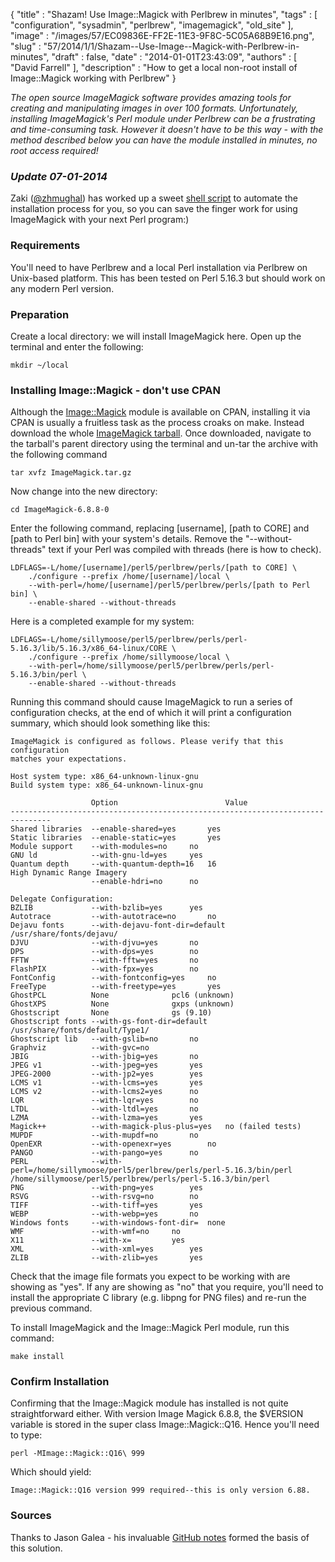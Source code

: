{
   "title" : "Shazam! Use Image::Magick with Perlbrew in minutes",
   "tags" : [
      "configuration",
      "sysadmin",
      "perlbrew",
      "imagemagick",
      "old_site"
   ],
   "image" : "/images/57/EC09836E-FF2E-11E3-9F8C-5C05A68B9E16.png",
   "slug" : "57/2014/1/1/Shazam--Use-Image--Magick-with-Perlbrew-in-minutes",
   "draft" : false,
   "date" : "2014-01-01T23:43:09",
   "authors" : [
      "David Farrell"
   ],
   "description" : "How to get a local non-root install of Image::Magick working with Perlbrew"
}

*The open source ImageMagick software provides amazing tools for creating and manipulating images in over 100 formats. Unfortunately, installing ImageMagick's Perl module under Perlbrew can be a frustrating and time-consuming task. However it doesn't have to be this way - with the method described below you can have the module installed in minutes, no root access required!*

### *Update 07-01-2014*

Zaki ([@zhmughal](https://twitter.com/zmughal)) has worked up a sweet [shell script](https://gist.github.com/zmughal/8264712/raw/8831e421393143c5b48f22dcfa12eeda51c5cfbf/install-imagemagick-perl) to automate the installation process for you, so you can save the finger work for using ImageMagick with your next Perl program:)

### Requirements

You'll need to have Perlbrew and a local Perl installation via Perlbrew on Unix-based platform. This has been tested on Perl 5.16.3 but should work on any modern Perl version.

### Preparation

Create a local directory: we will install ImageMagick here. Open up the terminal and enter the following:

``` prettyprint
mkdir ~/local
```

### Installing Image::Magick - don't use CPAN

Although the [Image::Magick](https://metacpan.org/pod/Image::Magick) module is available on CPAN, installing it via CPAN is usually a fruitless task as the process croaks on make. Instead download the whole [ImageMagick tarball](http://www.imagemagick.org/download/ImageMagick.tar.gz). Once downloaded, navigate to the tarball's parent directory using the terminal and un-tar the archive with the following command

``` prettyprint
tar xvfz ImageMagick.tar.gz
```

Now change into the new directory:

``` prettyprint
cd ImageMagick-6.8.8-0
```

Enter the following command, replacing [username], [path to CORE] and [path to Perl bin] with your system's details. Remove the "--without-threads" text if your Perl was compiled with threads (here is how to check).

``` prettyprint
LDFLAGS=-L/home/[username]/perl5/perlbrew/perls/[path to CORE] \
    ./configure --prefix /home/[username]/local \
    --with-perl=/home/[username]/perl5/perlbrew/perls/[path to Perl bin] \
    --enable-shared --without-threads
```

Here is a completed example for my system:

``` prettyprint
LDFLAGS=-L/home/sillymoose/perl5/perlbrew/perls/perl-5.16.3/lib/5.16.3/x86_64-linux/CORE \
    ./configure --prefix /home/sillymoose/local \
    --with-perl=/home/sillymoose/perl5/perlbrew/perls/perl-5.16.3/bin/perl \
    --enable-shared --without-threads
```

Running this command should cause ImageMagick to run a series of configuration checks, at the end of which it will print a configuration summary, which should look something like this:

``` prettyprint
ImageMagick is configured as follows. Please verify that this configuration
matches your expectations.

Host system type: x86_64-unknown-linux-gnu
Build system type: x86_64-unknown-linux-gnu

                  Option                        Value
-------------------------------------------------------------------------------
Shared libraries  --enable-shared=yes       yes
Static libraries  --enable-static=yes       yes
Module support    --with-modules=no     no
GNU ld            --with-gnu-ld=yes     yes
Quantum depth     --with-quantum-depth=16   16
High Dynamic Range Imagery
                  --enable-hdri=no      no

Delegate Configuration:
BZLIB             --with-bzlib=yes      yes
Autotrace         --with-autotrace=no       no
Dejavu fonts      --with-dejavu-font-dir=default    /usr/share/fonts/dejavu/
DJVU              --with-djvu=yes       no
DPS               --with-dps=yes        no
FFTW              --with-fftw=yes       no
FlashPIX          --with-fpx=yes        no
FontConfig        --with-fontconfig=yes     no
FreeType          --with-freetype=yes       yes
GhostPCL          None              pcl6 (unknown)
GhostXPS          None              gxps (unknown)
Ghostscript       None              gs (9.10)
Ghostscript fonts --with-gs-font-dir=default    /usr/share/fonts/default/Type1/
Ghostscript lib   --with-gslib=no       no
Graphviz          --with-gvc=no     
JBIG              --with-jbig=yes       no
JPEG v1           --with-jpeg=yes       yes
JPEG-2000         --with-jp2=yes        yes
LCMS v1           --with-lcms=yes       yes
LCMS v2           --with-lcms2=yes      no
LQR               --with-lqr=yes        no
LTDL              --with-ltdl=yes       no
LZMA              --with-lzma=yes       yes
Magick++          --with-magick-plus-plus=yes   no (failed tests)
MUPDF             --with-mupdf=no       no
OpenEXR           --with-openexr=yes        no
PANGO             --with-pango=yes      no
PERL              --with-perl=/home/sillymoose/perl5/perlbrew/perls/perl-5.16.3/bin/perl        /home/sillymoose/perl5/perlbrew/perls/perl-5.16.3/bin/perl
PNG               --with-png=yes        yes
RSVG              --with-rsvg=no        no
TIFF              --with-tiff=yes       yes
WEBP              --with-webp=yes       no
Windows fonts     --with-windows-font-dir=  none
WMF               --with-wmf=no     no
X11               --with-x=         yes
XML               --with-xml=yes        yes
ZLIB              --with-zlib=yes       yes
```

Check that the image file formats you expect to be working with are showing as "yes". If any are showing as "no" that you require, you'll need to install the appropriate C library (e.g. libpng for PNG files) and re-run the previous command.

To install ImageMagick and the Image::Magick Perl module, run this command:

``` prettyprint
make install
```

### Confirm Installation

Confirming that the Image::Magick module has installed is not quite straightforward either. With version Image Magick 6.8.8, the $VERSION variable is stored in the super class Image::Magick::Q16. Hence you'll need to type:

``` prettyprint
perl -MImage::Magick::Q16\ 999
```

Which should yield:

``` prettyprint
Image::Magick::Q16 version 999 required--this is only version 6.88.
```

### Sources

Thanks to Jason Galea - his invaluable [GitHub notes](https://github.com/lecstor/DevNotes/wiki/Image-Magick-with-Perlbrew) formed the basis of this solution.

